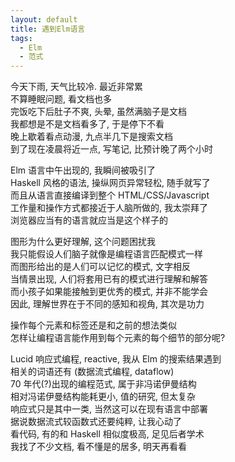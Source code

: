 ```yaml
---
layout: default
title: 遇到Elm语言
tags:
  - Elm
  - 范式
---
```

  
今天下雨, 天气比较冷. 最近非常累  
不算睡眠问题, 看文档也多  
完饭吃下后肚子不爽, 头晕, 虽然满脑子是文档  
我都想是不是文档看多了, 于是停下不看  
晚上歇着看点动漫, 九点半几下是搜索文档  
到了现在凌晨将近一点, 写笔记, 比预计晚了两个小时  
  
Elm 语言中午出现的, 我瞬间被吸引了  
Haskell 风格的语法, 操纵网页异常轻松, 随手就写了  
而且从语言直接编译到整个 HTML/CSS/Javascript  
工作量和操作方式都接近于人脑所做的, 我太崇拜了  
浏览器应当有的语言就应当是这个样子的  
  
图形为什么更好理解, 这个问题困扰我  
我只能假设人们脑子就像是编程语言匹配模式一样  
而图形给出的是人们可以记忆的模式, 文字相反  
当情景出现, 人们将套用已有的模式进行理解和解答  
而小孩子如果能接触到更优秀的模式, 并非不能学会  
因此, 理解世界在于不同的感知和视角, 其次是功力  
  
操作每个元素和标签还是和之前的想法类似  
怎样让编程语言能作用到每个元素的每个细节的部分呢?  
  
Lucid 响应式编程, reactive, 我从 Elm 的搜索结果遇到  
相关的词语还有 (数据流式编程, dataflow)  
70 年代(?)出现的编程范式, 属于非冯诺伊曼结构  
相对冯诺伊曼结构能耗更小, 值的研究, 但太复杂  
响应式只是其中一类, 当然这可以在现有语言中部署  
据说数据流式较函数式还要纯粹, 让我心动了  
看代码, 有的和 Haskell 相似度极高, 足见后者学术  
我找了不少文档, 看不懂是的居多, 明天再看看  

